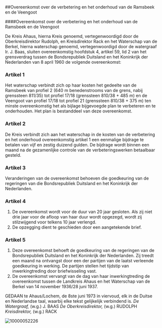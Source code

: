 <meta http-equiv='Content-Type' content='text/html; charset=utf-8' />

##Overeenkomst over de verbetering en het onderhoud van de Ramsbeek en de Veengoot

####Overeenkomst over de verbetering en het onderhoud van de Ramsbeek en de Veengoot

De Kreis Ahaus, hierna Kreis genoemd, vertegenwoordigd door de Oberkreisdirektor Rudolph, en Kreisdirektor Rack en het Waterschap van de Berkel, hierna waterschap genoemd, vertegenwoordigd door de watergraaf Ir. J. Baas,   sluiten overeenkomstig hoofdstuk 4, artikel 59, lid 2 van het grensverdrag tussen de Bondsrepubliek Duitsland en het Koninkrijk der Nederlanden van 8 april 1960 de volgende overeenkomst:    

### Artikel  1  

Het waterschap verbindt zich op haar kosten het gedeelte van de Ramsbeek van profiel 2 (640 m benedenstrooms van de grens, nabij grenssteen 811/35) tot profiel 17/18 (grenssteen 810/38 + 485 m) en de Veengoot van profiel 17/18 tot profiel 21 (grenssteen 810/38 + 375 m) ten minste overeenkomstig het als bijlage bijgevoegde plan te verbeteren en te onderhouden. Het plan is bestanddeel van deze overeenkomst.  

### Artikel  2  

De Kreis verbindt zich aan het waterschap in de kosten van de verbetering en het onderhoud overeenkomstig artikel 1 een eenmalige bijdrage te betalen van vijf en zestig duizend gulden. De bijdrage wordt binnen een maand na de gezamenlijke controle van de verbeteringswerken betaalbaar gesteld.  

### Artikel  3  

Veranderingen van de overeenkomst behoeven die goedkeuring van de regeringen van die Bondsrepubliek Duitsland en het Koninkrijk der Nederlanden.  

### Artikel  4  

1.  De overeenkomst wordt voor de duur van 20 jaar gesloten. Als zij niet drie jaar voor de afloop van haar duur wordt opgezegd, wordt zij stilzwijgend voor telkens 10 jaar verlengd.   
2.  De opzegging dient te geschieden door een aangetekende brief.   

### Artikel  5  

1.  Deze overeenkomst behoeft de goedkeuring van de regeringen van de Bondsrepubliek Duitsland en het Koninkrijk der Nederlanden. Zij treedt een maand na ontvangst door een der partijen van de laatst verleende goedkeuring in werking. De partijen stellen het tijdstip van inwerkingtreding door briefwisseling vast.   
2.  De overeenkomst vervangt van de dag van haar inwerkingtreding de overeenkomst tussen de Landkreis Ahaus en het Waterschap van de Berkel van 14 november 1936/28 juni 1937.   

GEDAAN te Ahaus/Lochem, de 8ste juni 1973 in viervoud, elk in de Duitse en Nederlandse taal, waarbij elke tekst gelijkelijk verbindend is.  *De Watergraaf,*  (w.g.) J. BAAS  *De Oberkreisdirektor,*  (w.g.) RUDOLPH  *Kreisdirektor,*  (w.g.) RACK  

![10000052226](http://wetten.overheid.nl/Illustration/10000052226)

